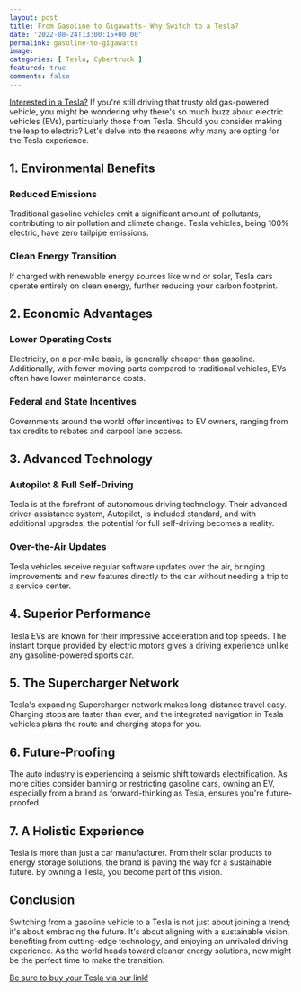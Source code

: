```yaml
---
layout: post
title: From Gasoline to Gigawatts- Why Switch to a Tesla?
date: '2022-08-24T13:00:15+00:00'
permalink: gasoline-to-gigawatts
image: 
categories: [ Tesla, Cybertruck ]
featured: true
comments: false 
---
```

[Interested in a Tesla?](https://ts.la/christopher30216)
If you're still driving that trusty old gas-powered vehicle, you might be wondering why there's so much buzz about electric vehicles (EVs), particularly those from Tesla. Should you consider making the leap to electric? Let's delve into the reasons why many are opting for the Tesla experience.

## 1. Environmental Benefits
### Reduced Emissions
Traditional gasoline vehicles emit a significant amount of pollutants, contributing to air pollution and climate change. Tesla vehicles, being 100% electric, have zero tailpipe emissions.

### Clean Energy Transition
If charged with renewable energy sources like wind or solar, Tesla cars operate entirely on clean energy, further reducing your carbon footprint.

## 2. Economic Advantages
### Lower Operating Costs
Electricity, on a per-mile basis, is generally cheaper than gasoline. Additionally, with fewer moving parts compared to traditional vehicles, EVs often have lower maintenance costs.

### Federal and State Incentives
Governments around the world offer incentives to EV owners, ranging from tax credits to rebates and carpool lane access.

## 3. Advanced Technology
### Autopilot & Full Self-Driving
Tesla is at the forefront of autonomous driving technology. Their advanced driver-assistance system, Autopilot, is included standard, and with additional upgrades, the potential for full self-driving becomes a reality.

### Over-the-Air Updates
Tesla vehicles receive regular software updates over the air, bringing improvements and new features directly to the car without needing a trip to a service center.

## 4. Superior Performance
Tesla EVs are known for their impressive acceleration and top speeds. The instant torque provided by electric motors gives a driving experience unlike any gasoline-powered sports car.

## 5. The Supercharger Network
Tesla's expanding Supercharger network makes long-distance travel easy. Charging stops are faster than ever, and the integrated navigation in Tesla vehicles plans the route and charging stops for you.

## 6. Future-Proofing
The auto industry is experiencing a seismic shift towards electrification. As more cities consider banning or restricting gasoline cars, owning an EV, especially from a brand as forward-thinking as Tesla, ensures you're future-proofed.

## 7. A Holistic Experience
Tesla is more than just a car manufacturer. From their solar products to energy storage solutions, the brand is paving the way for a sustainable future. By owning a Tesla, you become part of this vision.

## Conclusion

Switching from a gasoline vehicle to a Tesla is not just about joining a trend; it's about embracing the future. It's about aligning with a sustainable vision, benefiting from cutting-edge technology, and enjoying an unrivaled driving experience. As the world heads toward cleaner energy solutions, now might be the perfect time to make the transition.


[Be sure to buy your Tesla via our link!](https://ts.la/christopher30216)
